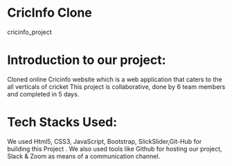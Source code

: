 # CricInfo Clone
cricinfo_project

# Introduction to our project:

Cloned online Cricinfo website which is a web application that caters to the all verticals of  cricket
This project is collaborative, done by 6 team members and completed in 5 days.


# Tech Stacks Used:
We used Html5, CSS3, JavaScript, Bootstrap, SlickSlider,Git-Hub for building this Project .
We also used tools like Github for hosting our project, Slack & Zoom as means of a communication channel.
